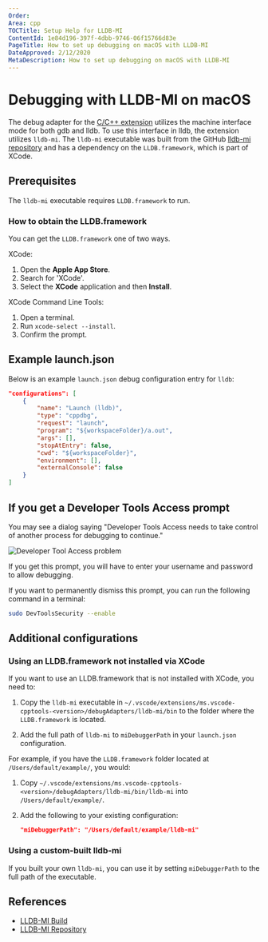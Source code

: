 ```yaml
---
Order:
Area: cpp
TOCTitle: Setup Help for LLDB-MI
ContentId: 1e84d196-397f-4dbb-9746-06f15766d83e
PageTitle: How to set up debugging on macOS with LLDB-MI
DateApproved: 2/12/2020
MetaDescription: How to set up debugging on macOS with LLDB-MI
---
```

# Debugging with LLDB-MI on macOS

The debug adapter for the [C/C++ extension](https://marketplace.visualstudio.com/items?itemName=ms-vscode.cpptools) utilizes the machine interface mode for both gdb and lldb. To use this interface in lldb, the extension utilizes `lldb-mi`. The `lldb-mi` executable was built from the GitHub [lldb-mi repository](https://github.com/lldb-tools/lldb-mi) and has a dependency on the `LLDB.framework`, which is part of XCode.

## Prerequisites

The `lldb-mi` executable requires `LLDB.framework` to run.

### How to obtain the LLDB.framework

You can get the `LLDB.framework` one of two ways.

XCode:

   1. Open the **Apple App Store**.
   2. Search for 'XCode'.
   3. Select the **XCode** application and then **Install**.

XCode Command Line Tools:

   1. Open a terminal.
   2. Run `xcode-select --install`.
   3. Confirm the prompt.

## Example launch.json

Below is an example `launch.json` debug configuration entry for `lldb`:

```json
"configurations": [
    {
        "name": "Launch (lldb)",
        "type": "cppdbg",
        "request": "launch",
        "program": "${workspaceFolder}/a.out",
        "args": [],
        "stopAtEntry": false,
        "cwd": "${workspaceFolder}",
        "environment": [],
        "externalConsole": false
    }
]
```

## If you get a Developer Tools Access prompt

You may see a dialog saying "Developer Tools Access needs to take control of another process for debugging to continue."

![Developer Tool Access problem](images/debugger/DeveloperToolsAccess.png)

If you get this prompt, you will have to enter your username and password to allow debugging.

If you want to permanently dismiss this prompt, you can run the following command in a terminal:

```bash
sudo DevToolsSecurity --enable
```

## Additional configurations

### Using an LLDB.framework not installed via XCode

If you want to use an LLDB.framework that is not installed with XCode, you need to:

1. Copy the `lldb-mi` executable in `~/.vscode/extensions/ms.vscode-cpptools-<version>/debugAdapters/lldb-mi/bin` to the folder where the `LLDB.framework` is located.

2. Add the full path of `lldb-mi` to `miDebuggerPath` in your `launch.json` configuration.

For example, if you have the `LLDB.framework` folder located at `/Users/default/example/`, you would:

1. Copy `~/.vscode/extensions/ms.vscode-cpptools-<version>/debugAdapters/lldb-mi/bin/lldb-mi` into  `/Users/default/example/`.

2. Add the following to your existing configuration:

   ```json
   "miDebuggerPath": "/Users/default/example/lldb-mi"
   ```

### Using a custom-built lldb-mi

If you built your own `lldb-mi`, you can use it by setting `miDebuggerPath` to the full path of the executable.

## References

* [LLDB-MI Build](https://dev.azure.com/ms/vscode-cpptools/_build?definitionId=313)
* [LLDB-MI Repository](https://github.com/lldb-tools/lldb-mi)
